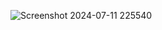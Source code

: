 ![Screenshot 2024-07-11 225540](https://github.com/user-attachments/assets/80533a38-ade7-49aa-b8ff-5c474171016b)
